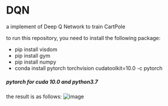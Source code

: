 # DQN
a implement of Deep Q Network to train CartPole

to run this repository, you need to install the following package:

- pip install visdom
- pip install gym
- pip install numpy
- conda install pytorch torchvision cudatoolkit=10.0 -c pytorch
##### pytorch for cuda 10.0 and python3.7 ########



the result is as follows:
![image](https://github.com/nuomizai/DQN/tree/master/result/2.gif)
